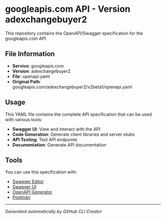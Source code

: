 # googleapis.com API - Version adexchangebuyer2

This repository contains the OpenAPI/Swagger specification for the googleapis.com API.

## File Information

- **Service**: googleapis.com
- **Version**: adexchangebuyer2
- **File**: openapi.yaml
- **Original Path**: googleapis.com/adexchangebuyer2/v2beta1/openapi.yaml

## Usage

This YAML file contains the complete API specification that can be used with various tools:

- **Swagger UI**: View and interact with the API
- **Code Generation**: Generate client libraries and server stubs
- **API Testing**: Test API endpoints
- **Documentation**: Generate API documentation

## Tools

You can use this specification with:

- [Swagger Editor](https://editor.swagger.io/)
- [Swagger UI](https://swagger.io/tools/swagger-ui/)
- [OpenAPI Generator](https://openapi-generator.tech/)
- [Postman](https://www.postman.com/)

---

*Generated automatically by GitHub CLI Creator*
